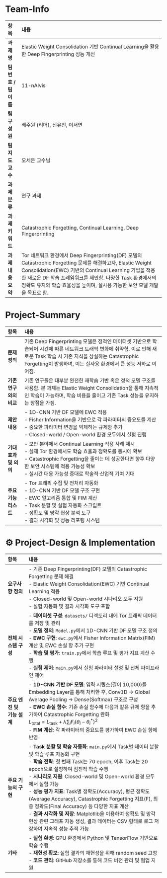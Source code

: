 # Team-Info

| 항목 | 내용 |
|:--|:--|
| **과제명** | Elastic Weight Consolidation 기반 Continual Learning을 활용한 Deep Fingerprinting 성능 개선 |
| **팀 번호 / 팀 이름** | 11-nAIvis |
| **팀 구성원** | 배주원 (리더), 신유진, 이서연 |
| **팀 지도교수** | 오세은 교수님 |
| **과제 분류** | 연구 과제 |
| **과제 키워드** | Catastrophic Forgetting, Continual Learning, Deep Fingerprinting |
| **과제 내용 요약** | Tor 네트워크 환경에서 Deep Fingerprinting(DF) 모델의 Catastrophic Forgetting 문제를 해결하고자, Elastic Weight Consolidation(EWC) 기반의 Continual Learning 기법을 적용한 새로운 DF 학습 프레임워크를 제안함. 다양한 Task 환경에서의 정확도 유지와 학습 효율성을 높이며, 실사용 가능한 보안 모델 개발을 목표로 함. |


# Project-Summary

| 항목 | 내용 |
|:--|:--|
| **문제 정의** | 기존 Deep Fingerprinting 모델은 정적인 데이터셋 기반으로 학습되어 시간에 따른 네트워크 트래픽 변화에 취약함. 이로 인해 새로운 Task 학습 시 기존 지식을 상실하는 Catastrophic Forgetting이 발생하며, 이는 실사용 환경에서 큰 성능 저하로 이어짐. |
| **기존 연구와의 비교** | 기존 연구들은 대부분 완전한 재학습 기반 혹은 정적 모델 구조를 사용함. 본 과제는 Elastic Weight Consolidation을 통해 지속적인 학습이 가능하며, 학습 비용을 줄이고 기존 Task 성능을 유지하는 장점을 가짐. |
| **제안 내용** | - 1D-CNN 기반 DF 모델에 EWC 적용<br>- Fisher Information을 기반으로 각 파라미터의 중요도를 계산<br>- 중요한 파라미터 변경을 억제하는 규제항 추가<br>- Closed-world / Open-world 환경 모두에서 실험 진행 |
| **기대효과 및 의의** | - 보안 분야에서 Continual Learning 적용 사례 제시<br>- 실제 Tor 환경에서도 학습 효율과 정확도를 동시에 확보<br>- Catastrophic Forgetting을 줄이는 데 성공한다면 향후 다양한 보안 시스템에 적용 가능성 확보<br>- 실시간 대응 가능성 증대로 학술적·산업적 기여 기대 |
| **주요 기능 리스트** | - Tor 트래픽 수집 및 전처리 자동화<br>- 1D-CNN 기반 DF 모델 구조 구현<br>- EWC 알고리즘 통합 및 FIM 계산<br>- Task 분할 및 실험 자동화 스크립트<br>- 정확도 및 망각 현상 분석 도구<br>- 결과 시각화 및 성능 리포팅 시스템 |

# ⚙️ Project-Design & Implementation

| 항목 | 내용 |
|:--|:--|
| **요구사항 정의** | - 기존 Deep Fingerprinting(DF) 모델의 Catastrophic Forgetting 문제 해결<br>- Elastic Weight Consolidation(EWC) 기반 Continual Learning 적용<br>- Closed-world 및 Open-world 시나리오 모두 지원<br>- 실험 자동화 및 결과 시각화 도구 포함 |
| **전체 시스템 구성** | - **데이터셋 구성**: `datasets/` 디렉토리 내에 Tor 트래픽 데이터를 저장 및 관리<br>- **모델 정의**: `Model.py`에서 1D-CNN 기반 DF 모델 구조 정의<br>- **EWC 구현**: `ewc.py`에서 Fisher Information Matrix(FIM) 계산 및 EWC 손실 항 추가 구현<br>- **학습 및 평가**: `train.py`에서 학습 루프 및 평가 지표 계산 수행<br>- **실험 제어**: `main.py`에서 실험 파라미터 설정 및 전체 파이프라인 제어 |
| **주요 엔진 및 기능 설계** | - **1D-CNN 기반 DF 모델**: 입력 시퀀스(길이 10,000)를 Embedding Layer를 통해 처리한 후, Conv1D → Global Average Pooling → Dense(Softmax) 구조로 구성<br>- **EWC 손실 함수**: 기존 손실 함수에 다음과 같은 규제 항을 추가하여 Catastrophic Forgetting 완화<br>  $L_{\text{total}} = L_{\text{task}} + \lambda \sum_i F_i (\theta_i - \theta_i^*)^2$<br>- **FIM 계산**: 각 파라미터의 중요도를 평가하여 EWC 손실 항에 반영 |
| **주요 기능의 구현** | - **Task 분할 및 학습 자동화**: `main.py`에서 Task별 데이터 분할 및 학습 루프 자동화 구현<br>- **학습 전략**: 첫 번째 Task는 70 epoch, 이후 Task는 20 epoch으로 설정하여 점진적 학습 수행<br>- **시나리오 지원**: Closed-world 및 Open-world 환경 모두에서 실험 가능<br>- **성능 평가 지표**: Task별 정확도(Accuracy), 평균 정확도(Average Accuracy), Catastrophic Forgetting 지표(F), 최종 정확도(Final Accuracy) 등 다양한 지표 계산<br>- **결과 시각화 및 저장**: Matplotlib을 이용하여 정확도 및 망각 현상 관련 그래프 자동 생성, 결과 데이터는 CSV 형태로 로그 저장하여 지속적 성능 추적 가능 |
| **기타** | - **실험 환경**: GPU 환경에서 Python 및 TensorFlow 기반으로 학습 수행<br>- **재현성 확보**: 실험 결과의 재현성을 위해 random seed 고정<br>- **코드 관리**: GitHub 저장소를 통해 코드 버전 관리 및 협업 지원 |
